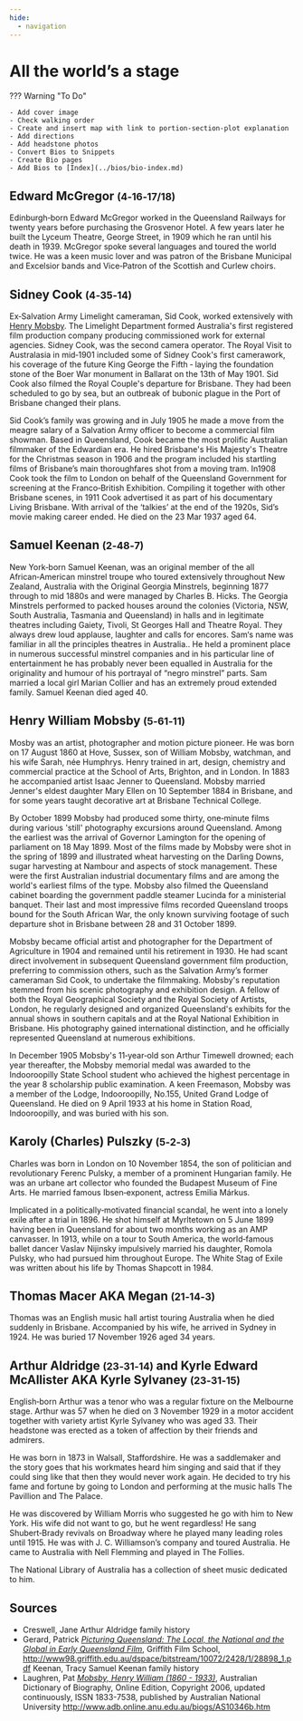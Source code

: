 ```yaml
---
hide:
  - navigation
---
```


# All the world’s a stage 

<!-- IMAGE AND caption
Samuel Keenan, Member of the Original Georgia Minstrels
-->

??? Warning "To Do" 

    - Add cover image
    - Check walking order
    - Create and insert map with link to portion-section-plot explanation
    - Add directions
    - Add headstone photos
    - Convert Bios to Snippets
    - Create Bio pages
    - Add Bios to [Index](../bios/bio-index.md)

## Edward McGregor <small>(4‑16‑17/18)</small>

Edinburgh‑born Edward McGregor worked in the Queensland Railways for twenty years before purchasing the Grosvenor Hotel. A few years later he built the Lyceum Theatre, George Street, in 1909 which he ran until his death in 1939. McGregor spoke several languages and toured the world twice. He was a keen music lover and was patron of the Brisbane Municipal and Excelsior bands and Vice‑Patron of the Scottish and Curlew choirs.

## Sidney Cook <small>(4‑35‑14)</small>

Ex‑Salvation Army Limelight cameraman, Sid Cook, worked extensively with [Henry Mobsby](#henry-william-mobsby-5-61-11). The Limelight Department formed Australia's first registered film production company producing commissioned work for external agencies. Sidney Cook, was the second camera operator. The Royal Visit to Australasia in mid‑1901 included some of Sidney Cook's first camerawork, his coverage of the future King George the Fifth ‑ laying the foundation stone of the Boer War monument in Ballarat on the 13th of May 1901. Sid Cook also filmed the Royal Couple's departure for Brisbane. They had been scheduled to go by sea, but an outbreak of bubonic plague in the Port of Brisbane changed their plans. 

Sid Cook’s family was growing and in July 1905 he made a move from the meagre salary of a Salvation Army officer to become a commercial film showman. Based in Queensland, Cook became the most prolific Australian filmmaker of the Edwardian era. He hired Brisbane's His Majesty's Theatre for the Christmas season in 1906 and the program included his startling films of Brisbane’s main thoroughfares shot from a moving tram. In1908 Cook took the film to London on behalf of the Queensland Government for screening at the Franco‑British Exhibition. Compiling it together with other Brisbane scenes, in 1911 Cook advertised it as part of his documentary Living Brisbane. With arrival of the ‘talkies’ at the end of the 1920s, Sid’s movie making career ended. He died on the 23 Mar 1937 aged 64.

## Samuel Keenan <small>(2‑48‑7)</small>

New York‑born Samuel Keenan, was an original member of the all African‑American minstrel troupe who toured extensively throughout New Zealand, Australia with the Original Georgia Minstrels, beginning 1877 through to mid 1880s and were managed by Charles B. Hicks. The Georgia Minstrels performed to packed houses around the colonies (Victoria, NSW, South Australia, Tasmania and Queensland) in halls and in legitimate theatres including Gaiety, Tivoli, St Georges Hall and Theatre Royal. They always drew loud applause, laughter and calls for encores. Sam‘s name was familiar in all the principles theatres in Australia.. He held a prominent place in numerous successful minstrel companies and in his particular line of entertainment he has probably never been equalled in Australia for the originality and humour of his portrayal of “negro minstrel” parts. Sam married a local girl Marian Collier and has an extremely proud extended family. Samuel Keenan died aged 40.

## Henry William Mobsby <small>(5‑61‑11)</small>

Mosby was an artist, photographer and motion picture pioneer. He was born on 17 August 1860 at Hove, Sussex, son of William Mobsby, watchman, and his wife Sarah, née Humphrys. Henry trained in art, design, chemistry and commercial practice at the School of Arts, Brighton, and in London. In 1883 he accompanied artist Isaac Jenner to Queensland. Mobsby married Jenner's eldest daughter Mary Ellen on 10 September 1884 in Brisbane, and for some years taught decorative art at Brisbane Technical College. 

By October 1899 Mobsby had produced some thirty, one‑minute films during various 'still' photography excursions around Queensland. Among the earliest was the arrival of Governor Lamington for the opening of parliament on 18 May 1899. Most of the films made by Mobsby were shot in the spring of 1899 and illustrated wheat harvesting on the Darling Downs, sugar harvesting at Nambour and aspects of stock management. These were the first Australian industrial documentary films and are among the world's earliest films of the type. Mobsby also filmed the Queensland cabinet boarding the government paddle steamer Lucinda for a ministerial banquet. Their last and most impressive films recorded Queensland troops bound for the South African War, the only known surviving footage of such departure shot in Brisbane between 28 and 31 October 1899. 

Mobsby became official artist and photographer for the Department of Agriculture in 1904 and remained until his retirement in 1930. He had scant direct involvement in subsequent Queensland government film production, preferring to commission others, such as the Salvation Army’s former cameraman Sid Cook, to undertake the filmmaking. Mobsby's reputation stemmed from his scenic photography and exhibition design. A fellow of both the Royal Geographical Society and the Royal Society of Artists, London, he regularly designed and organized Queensland's exhibits for the annual shows in southern capitals and at the Royal National Exhibition in Brisbane. His photography gained international distinction, and he officially represented Queensland at numerous exhibitions. 

In December 1905 Mobsby's 11‑year‑old son Arthur Timewell drowned; each year thereafter, the Mobsby memorial medal was awarded to the Indooroopilly State School student who achieved the highest percentage in the year 8 scholarship public examination. A keen Freemason, Mobsby was a member of the Lodge, Indooroopilly, No.155, United Grand Lodge of Queensland. He died on 9 April 1933 at his home in Station Road, Indooroopilly, and was buried with his son.

## Karoly (Charles) Pulszky <small>(5‑2‑3)</small>

Charles was born in London on 10 November 1854, the son of politician and revolutionary Ferenc Pulsky, a member of a prominent Hungarian family. He was an urbane art collector who founded the Budapest Museum of Fine Arts. He married famous Ibsen‑exponent, actress Emilia Márkus. 

Implicated in a politically‑motivated financial scandal, he went into a lonely exile after a trial in 1896. He shot himself at Myrltetown on 5 June 1899 having been in Queensland for about two months working as an AMP canvasser. In 1913, while on a tour to South America, the world‑famous ballet dancer Vaslav Nijinsky impulsively married his daughter, Romola Pulsky, who had pursued him throughout Europe. The White Stag of Exile was written about his life by Thomas Shapcott in 1984.

## Thomas Macer AKA Megan <small>(21‑14‑3)</small>

Thomas was an English music hall artist touring Australia when he died suddenly in Brisbane. Accompanied by his wife, he arrived in Sydney in 1924. He was buried 17 November 1926 aged 34 years.

## Arthur Aldridge <small>(23‑31‑14)</small> and Kyrle Edward McAllister AKA Kyrle Sylvaney <small>(23‑31‑15)</small>

English‑born Arthur was a tenor who was a regular fixture on the Melbourne stage. Arthur was 57 when he died on 3 November 1929 in a motor accident together with variety artist Kyrle Sylvaney who was aged 33. Their headstone was erected as a token of affection by their friends and admirers. 

He was born in 1873 in Walsall, Staffordshire. He was a saddlemaker and the story goes that his workmates heard him singing and said that if they could sing like that then they would never work again. He decided to try his fame and fortune by going to London and performing at the music halls The Pavillion and The Palace. 

He was discovered by William Morris who suggested he go with him to New York. His wife did not want to go, but he went regardless! He sang Shubert‑Brady revivals on Broadway where he played many leading roles until 1915. He was with J. C. Williamson’s company and toured Australia. He came to Australia with Nell Flemming and played in The Follies. 

The National Library of Australia has a collection of sheet music dedicated to him.

## Sources

- Creswell, Jane Arthur Aldridge family history
- Gerard, Patrick *[Picturing Queensland: The Local, the National and the Global in Early Queensland Film](http://www98.griffith.edu.au/dspace/bitstream/10072/2428/1/28898_1.pdf)*, Griffith Film School, http://www98.griffith.edu.au/dspace/bitstream/10072/2428/1/28898_1.pdf Keenan, Tracy Samuel Keenan family history
- Laughren, Pat *[Mobsby, Henry William (1860 - 1933)](https://adb.anu.edu.au/biography/mobsby-henry-william-13104)*, Australian Dictionary of Biography, Online Edition, Copyright 2006, updated continuously, ISSN 1833-7538, published by Australian National University http://www.adb.online.anu.edu.au/biogs/AS10346b.htm
